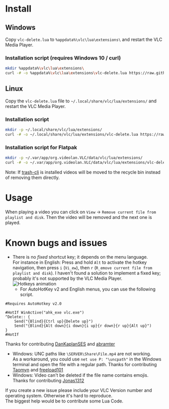 # Install

## Windows

Copy `vlc-delete.lua` to `%appdata%\vlc\lua\extensions\` and restart the VLC Media Player.

### Installation script (requires Windows 10 / curl)

```bash
mkdir %appdata%\vlc\lua\extensions\
curl -# -o %appdata%\vlc\lua\extensions\vlc-delete.lua https://raw.githubusercontent.com/surrim/vlc-delete/master/vlc-delete.lua
```

## Linux

Copy the `vlc-delete.lua` file to `~/.local/share/vlc/lua/extensions/` and restart the VLC Media Player.

### Installation script

```bash
mkdir -p ~/.local/share/vlc/lua/extensions/
curl -# -o ~/.local/share/vlc/lua/extensions/vlc-delete.lua https://raw.githubusercontent.com/surrim/vlc-delete/master/vlc-delete.lua
```

### Installation script for Flatpak

```bash
mkdir -p ~/.var/app/org.videolan.VLC/data/vlc/lua/extensions/
curl -# -o ~/.var/app/org.videolan.VLC/data/vlc/lua/extensions/vlc-delete.lua https://raw.githubusercontent.com/surrim/vlc-delete/master/vlc-delete.lua
```

Note: If [trash-cli](https://pypi.org/project/trash-cli/) is installed videos will be moved to the recycle bin instead of removing them directly.

# Usage

When playing a video you can click on `View` → `Remove current file from playlist and disk`. Then the video will be removed and the next one is played.

# Known bugs and issues

- There is no *fixed* shortcut key; it depends on the menu language.  
  For instance in English: Press and hold `Alt`  to activate the hotkey navigation, then press `i` (`Vi̲ew`), then `r` (`R̲emove current file from playlist and disk`). I haven't found a solution to implement a fixed key; probably it's not supported by the VLC Media Player.  
  ![Hotkeys animation](https://raw.githubusercontent.com/surrim/vlc-delete/master/hotkeys.webp)
  - For AutoHotKey v2 and English menus, you can use the following script.

```
#Requires AutoHotkey v2.0

#HotIf WinActive("ahk_exe vlc.exe")
^Delete:: {
    Send("{Blind}{Ctrl up}{Delete up}")
    Send("{Blind}{Alt down}{i down}{i up}{r down}{r up}{Alt up}")
}
#HotIf
```

  Thanks for contributing [DanKaplanSES](https://github.com/DanKaplanSES) and [abramter](https://github.com/abramter)

- Windows: UNC paths like `\SERVER\Share\File.mp4` are not working.  
  As a workaround, you could use `net use P: "\uncpath"` in the Windows terminal and open the file with a regular path.
  Thanks for contributing [Taomyn](https://github.com/Taomyn) and [freeload101](https://github.com/freeload101)
- Windows: Video can't be deleted if the file name contains emojis.  
  Thanks for contributing [Jonas1312](https://github.com/Jonas1312)

If you create a new issue please include your VLC Version number and operating system. Otherwise it's hard to reproduce.  
The biggest help would be to contribute some Lua Code.

